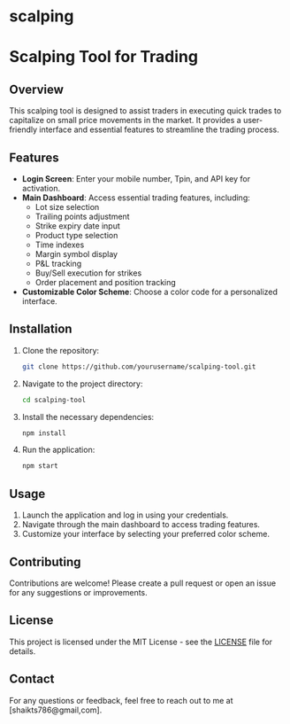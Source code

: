 # scalping
# Scalping Tool for Trading

## Overview

This scalping tool is designed to assist traders in executing quick trades to capitalize on small price movements in the market. It provides a user-friendly interface and essential features to streamline the trading process.

## Features

- **Login Screen**: Enter your mobile number, Tpin, and API key for activation.
- **Main Dashboard**: Access essential trading features, including:
  - Lot size selection
  - Trailing points adjustment
  - Strike expiry date input
  - Product type selection
  - Time indexes
  - Margin symbol display
  - P&L tracking
  - Buy/Sell execution for strikes
  - Order placement and position tracking
- **Customizable Color Scheme**: Choose a color code for a personalized interface.

## Installation

1. Clone the repository:
   ```bash
   git clone https://github.com/yourusername/scalping-tool.git
   ```
2. Navigate to the project directory:
   ```bash
   cd scalping-tool
   ```
3. Install the necessary dependencies:
   ```bash
   npm install
   ```
4. Run the application:
   ```bash
   npm start
   ```

## Usage

1. Launch the application and log in using your credentials.
2. Navigate through the main dashboard to access trading features.
3. Customize your interface by selecting your preferred color scheme.

## Contributing

Contributions are welcome! Please create a pull request or open an issue for any suggestions or improvements.

## License

This project is licensed under the MIT License - see the [LICENSE](LICENSE) file for details.

## Contact

For any questions or feedback, feel free to reach out to me at [shaikts786@gmail,com].

